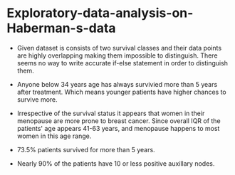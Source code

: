 # Exploratory-data-analysis-on-Haberman-s-data
- Given dataset is consists of two survival classes and their data points are highly overlapping making them impossible to distinguish. There seems no way to write accurate if-else statement in order to distinguish them.

- Anyone below 34 years age has always survivied more than 5 years after treatment. Which means younger patients have higher chances to survive more.

- Irrespective of the survival status it appears that women in their menopause are more prone to breast cancer. Since overall IQR of the patients' age appears 41-63 years, and menopause happens to most women in this age range.

- 73.5% patients survived for more than 5 years.

- Nearly 90% of the patients have 10 or less positive auxillary nodes.
